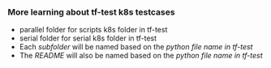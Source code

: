 ### More learning about tf-test k8s testcases

* parallel folder for scripts k8s folder in tf-test
* serial folder for serial k8s folder in tf-test
* Each *subfolder* will be named based on the *python file name in tf-test*
* The *README* will also be named based on the *python file name in tf-test*